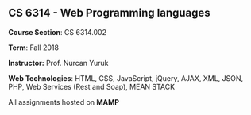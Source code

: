 ## CS 6314 - Web Programming languages 

**Course Section**: CS 6314.002

**Term**: Fall 2018

**Instructor:** Prof. Nurcan Yuruk

**Web Technologies**: HTML, CSS, JavaScript, jQuery, AJAX, XML, JSON, PHP, Web Services (Rest and Soap), MEAN STACK

All assignments hosted on **MAMP**

